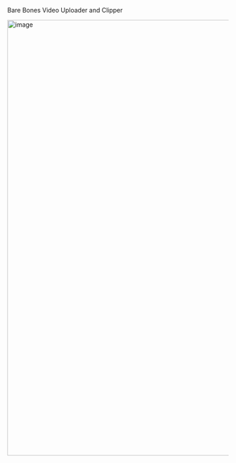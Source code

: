 Bare Bones Video Uploader and Clipper

<img width="992" alt="image" src="https://github.com/user-attachments/assets/17c2bc94-9879-418a-aad3-1d6f20d501d5">
